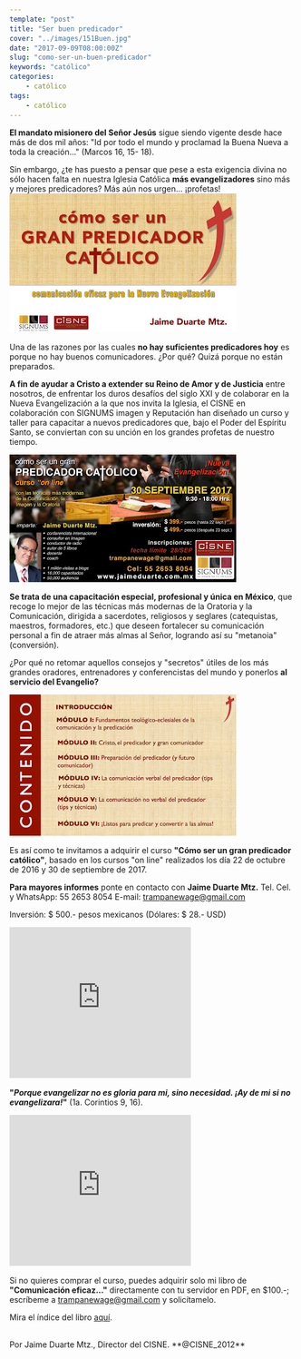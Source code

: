 ```yaml
---
template: "post"
title: "Ser buen predicador"
cover: "../images/151Buen.jpg"
date: "2017-09-09T08:00:00Z"
slug: "como-ser-un-buen-predicador"
keywords: "católico"
categories: 
    - católico
tags:
    - católico
---
```


**El mandato misionero del Señor Jesús** sigue siendo vigente desde hace más de dos mil años: "Id por todo el mundo y proclamad la Buena Nueva a toda la creación..." (Marcos 16, 15- 18). 

Sin embargo, ¿te has puesto a pensar que pese a esta exigencia divina no sólo hacen falta en nuestra Iglesia Católica **más evangelizadores** sino más y mejores predicadores? Más aún nos urgen... ¡profetas!
![Profetas](../images/151Buen.jpg) 

Una de las razones por las cuales **no hay suficientes predicadores hoy** es porque no hay buenos comunicadores. ¿Por qué? Quizá porque no están preparados.

**A fin de ayudar a Cristo a extender su Reino de Amor y de Justicia** entre nosotros, de enfrentar los duros desafíos del siglo XXI y de colaborar en la Nueva Evangelización a la que nos invita la Iglesia, el CISNE en colaboración con SIGNUMS imagen y Reputación han diseñado un curso y taller para capacitar a nuevos predicadores que, bajo el Poder del Espíritu Santo, se conviertan con su unción en los grandes profetas de nuestro tiempo.

![Profetas](../images/151Buen2.jpg)

**Se trata de una capacitación especial, profesional y única en México**, que recoge lo mejor de las técnicas más modernas de la Oratoria y la Comunicación, dirigida a sacerdotes, religiosos y seglares (catequistas, maestros, formadores, etc.) que deseen fortalecer su comunicación personal a fin de atraer más almas al Señor, logrando así su "metanoia" (conversión).

¿Por qué no retomar aquellos consejos y "secretos" útiles de los más grandes oradores, entrenadores y conferencistas del mundo y ponerlos **al servicio del Evangelio?**

![Profetas](../images/151Buen3.jpg)

Es así como te invitamos a adquirir el curso **"Cómo ser un gran predicador católico"**, basado en los cursos "on line" realizados los día 22 de octubre de 2016 y 30 de septiembre de 2017.


**Para mayores informes** ponte en contacto con **Jaime Duarte Mtz.**
Tel. Cel. y WhatsApp: 55 2653 8054
E-mail: trampanewage@gmail.com

Inversión: $ 500.- pesos mexicanos (Dólares: $ 28.- USD)

<iframe width="320" height="266" src="https://www.youtube.com/embed/rJZD4rloJAw" title="YouTube video player" frameborder="0" allow="accelerometer; autoplay; clipboard-write; encrypted-media; gyroscope; picture-in-picture" allowfullscreen></iframe>

<br/>

**"*Porque evangelizar no es gloria para mi, sino necesidad. ¡Ay de mi si no evangelizara!*"** (1a. Corintios 9, 16).

<iframe width="320" height="266" src="https://www.youtube.com/embed/OMgMfd91-cI" title="YouTube video player" frameborder="0" allow="accelerometer; autoplay; clipboard-write; encrypted-media; gyroscope; picture-in-picture" allowfullscreen></iframe>

<br/>

Si no quieres comprar el curso, puedes adquirir solo mi libro de **"Comunicación eficaz..."** directamente con tu servidor en PDF, en $100.-; escríbeme a trampanewage@gmail.com y solicítamelo.

Mira el índice del libro [aquí](https://www.slideshare.net/JaimeDuarteMartnez/guia-comunicacion-eficaz-persuasiva-y-poderosa).


<br/>
Por Jaime Duarte Mtz., Director del CISNE.  
<https://www.cisne.org.mx>  
**@CISNE_2012**